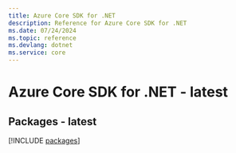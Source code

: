 ```yaml
---
title: Azure Core SDK for .NET
description: Reference for Azure Core SDK for .NET
ms.date: 07/24/2024
ms.topic: reference
ms.devlang: dotnet
ms.service: core
---
```

# Azure Core SDK for .NET - latest
## Packages - latest
[!INCLUDE [packages](core-index.md)]